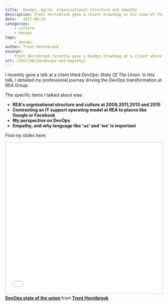 ```yaml
---
title:  DevOps, Agile, organisational structure and empathy
description: Trent Hornibrook gave a recent brownbag on his view of the current DevOps State Of The Union.
date:   2017-08-24
categories:
    - culture
    - devops
tags:
    - devops
author: Trent Hornibrook
excerpt:
    Trent Hornibrook recently gave a DevOps brownbag at a client where he described the DevOps transformation of REA Group and his perspective on DevOps.
url: /2017/08/24/devops-and-empathy/
---
```


I recently gave a talk at a client titled _DevOps: State Of The Union_. In this talk, I detailed my professional journey driving the DevOps transformation at REA Group.

The specific items I talked about was:

* **REA's orgnisational structure and culture at 2009,2011,2013 and 2015**
* **Contrasting an IT support operating model at REA to places like Google or Facebook**
* **My perspective on DevOps**
* **Empathy, and why language like 'us' and 'we' is important**


Find my slides here:

<iframe src="//www.slideshare.net/slideshow/embed_code/key/48mzAWu5iJHIib" width="595" height="485" frameborder="0" marginwidth="0" marginheight="0" scrolling="no" style="border:1px solid #CCC; border-width:1px; margin-bottom:5px; max-width: 100%;" allowfullscreen> </iframe> <div style="margin-bottom:5px"> <strong> <a href="//www.slideshare.net/TrentHornibrook/devops-state-of-the-union-79112661" title="DevOps state of the union" target="_blank">DevOps state of the union</a> </strong> from <strong><a href="https://www.slideshare.net/TrentHornibrook" target="_blank">Trent Hornibrook</a></strong> </div>
